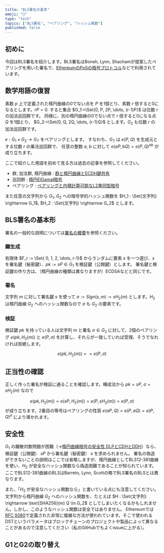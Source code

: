 ```yaml
---
title: "BLS署名の基本"
emoji: "📖"
type: "tech"
topics: ["BLS署名", "ペアリング", "ハッシュ関数"]
published: false
---
```

## 初めに
今回はBLS署名を紹介します。BLS署名はBoneh, Lynn, Shachamが提案したペアリングを用いた署名で、[EthereumのPoSの暗号プロトコル](https://eth2book.info/capella/part2/building_blocks/signatures/)などで利用されています。

## 数学用語の復習
素数 $p$ 上で定義された楕円曲線の0でない点を $P$ を1個とり、素数 $r$ 倍すると0になるとします。$rP=0$.
すると集合 $G_1:=\Set{0, P, 2P, \dots, (r-1)P}$ は位数 $r$ の加法巡回群です。
同様に、別の楕円曲線の0でない点で $r$ 倍すると0になる点 $Q$ を1個とり、
$G_2:=\Set{0, Q, 2Q, \dots, (r-1)Q}$ とします。$G_2$ も位数 $r$ の加法巡回群です。

$e : G_1 \times G_2 \rightarrow G_T$ をペアリングとします。
すなわち、$G_T$ は $e(P, Q)$ を生成元とする位数 $r$ の乗法巡回群で、
任意の整数 $a$, $b$ に対して $e(aP, bQ) = e(P, Q)^{ab}$ が成り立ちます。

ここで紹介した用語を初めて見る方は過去の記事を参照してください。
- 群, 加法群, 楕円曲線 : [群と楕円曲線とECDH鍵共有](https://zenn.dev/herumi/articles/group-ec-ecdh)
- 巡回群 : [楕円ElGamal暗号](https://zenn.dev/herumi/articles/elgamal-encryption)
- ペアリング : [ペアリングと内積計算可能なL2準同型暗号](https://zenn.dev/herumi/articles/pairing-l2he)

また任意の文字列から $G_1$, $G_2$ への暗号学的ハッシュ関数を $H_1 : \Set{文字列} \rightarrow G_1$, $H_2 : \Set{文字列} \rightarrow G_2$ とします。

## BLS署名の基本形
署名の一般的な説明については[署名の概要](https://zenn.dev/herumi/articles/sd202203-ecc-2#%E7%BD%B2%E5%90%8D%E3%81%AE%E6%A6%82%E8%A6%81)を参照ください。

### 鍵生成
有限体 $F_r := \Set{ 0, 1, 2, \dots, r-1}$ からランダムに要素 $s$ を一つ選び、$s$ を署名鍵（秘密鍵）、$pk:=s P \in G_1$ を検証鍵（公開鍵）とします。
署名鍵と検証鍵の作り方は、（楕円曲線の種類は異なりますが）ECDSAなどと同じです。

### 署名
文字列 $m$ に対して署名鍵 $s$ を使って $σ:=Sign(s,m):= s H_2(m)$ とします。$H_2$ は楕円曲線 $G_2$ へのハッシュ関数なので $σ$ も $G_2$ の要素です。

### 検証
検証鍵 $pk$ を持っている人は文字列 $m$ と署名 $σ \in G_2$ に対して、2個のペアリング $e(pk, H_2(m))$ と $e(P, σ)$ を計算し、それらが一致していれば受理、そうでなれければ拒絶します。

$$
e(pk, H_2(m)) == e(P, σ)
$$

## 正当性の確認
正しく作った署名が検証に通ることを確認します。構成法から $pk = s P$, $σ=s H_2(m)$ なので

$$
e(pk, H_2(m)) = e(s P, H_2(m)) = e(P, s H_2(m)) = e(P, σ)
$$
が成り立ちます。2番目の等号はペアリングの性質 $e(aP, Q) = e(P, aQ) = e(P, Q)^a$ により導かれます。

## 安全性
$G_1$ の離散対数問題が困難（→[楕円曲線暗号の安全性 DLPとCDHとDDH](https://zenn.dev/herumi/articles/ecc-dlp-cdh-ddh)）なら、検証鍵（公開鍵） $sP$ から署名鍵（秘密鍵） $s$ を求められません。
署名の偽造ができないことの説明はここでは省略しますが、楕円曲線としてBLS12-381曲線を使い、$H_2$ が安全なハッシュ関数なら偽造困難であることが知られています。
ここでBLS12-381曲線のBLSはBarreto, Lynn, Scottの略でBLS署名のBLSとは異なります。

また、「$H_2$ が安全なハッシュ関数なら」と書いている点にも注意してください。
文字列から楕円曲線 $G_2$ へのハッシュ関数を、たとえば $H : \Set{文字列} \rightarrow \text{SHA256}(m) Q \in G_2$ としてしまいたくなるかもしれません。しかし、このようなハッシュ関数は安全ではありません。
Ethereumでは[RFC 9380](https://www.ietf.org/rfc/rfc9380.html)で定義された非常に複雑な方法が使われています。そこで使われるDSTというパラメータはブロックチェーンのプロジェクトや製品によって異なることがあるので注意してください（私のGitHubでもよくissueに上がる）。

## G1とG2の取り替え
